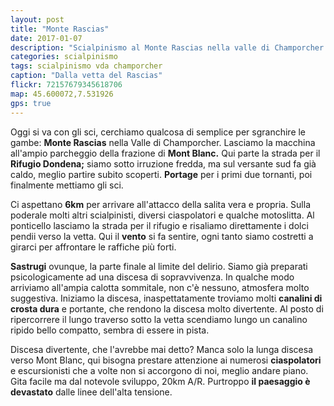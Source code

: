 ```yaml
---
layout: post
title: "Monte Rascias"
date: 2017-01-07
description: "Scialpinismo al Monte Rascias nella valle di Champorcher con partenza da Mont Blanc lungo la strada per il Rifugio Dondena"
categories: scialpinismo
tags: scialpinismo vda champorcher
caption: "Dalla vetta del Rascias"
flickr: 72157679345618706
map: 45.600072,7.531926
gps: true
---
```


Oggi si va con gli sci, cerchiamo qualcosa di semplice per sgranchire le gambe: **Monte Rascias** nella Valle di Champorcher. Lasciamo la macchina all'ampio parcheggio della frazione di **Mont Blanc.** Qui parte la strada per il **Rifugio Dondena;** siamo sotto irruzione fredda, ma sul versante sud fa già caldo, meglio partire subito scoperti. **Portage** per i primi due tornanti, poi finalmente mettiamo gli sci.

Ci aspettano **6km** per arrivare all'attacco della salita vera e propria. Sulla poderale molti altri scialpinisti, diversi ciaspolatori e qualche motoslitta. Al ponticello lasciamo la strada per il rifugio e risaliamo direttamente i dolci pendii verso la vetta. Qui il **vento** si fa sentire, ogni tanto siamo costretti a girarci per affrontare le raffiche più forti. 

**Sastrugi** ovunque, la parte finale al limite del delirio. Siamo già preparati psicologicamente ad una discesa di sopravvivenza. In qualche modo arriviamo all'ampia calotta sommitale, non c'è nessuno, atmosfera molto suggestiva. Iniziamo la discesa, inaspettatamente troviamo molti **canalini di crosta dura** e portante, che rendono la discesa molto divertente. Al posto di ripercorrere il lungo traverso sotto la vetta scendiamo lungo un canalino ripido bello compatto, sembra di essere in pista.

Discesa divertente, che l'avrebbe mai detto? Manca solo la lunga discesa verso Mont Blanc, qui bisogna prestare attenzione ai numerosi **ciaspolatori** e escursionisti che a volte non si accorgono di noi, meglio andare piano. Gita facile ma dal notevole sviluppo, 20km A/R. Purtroppo **il paesaggio è devastato** dalle linee dell'alta tensione.
